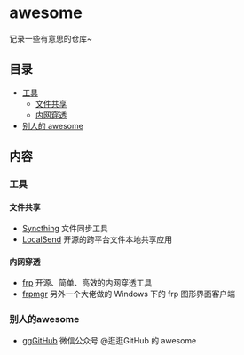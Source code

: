 # awesome
记录一些有意思的仓库~

## 目录
- [工具](#工具)
  - [文件共享](#文件共享)
  - [内网穿透](#内网穿透)
- [别人的 awesome](#别人的awesome)

## 内容

### 工具

#### 文件共享
- [Syncthing](https://github.com/syncthing/syncthing) 文件同步工具
- [LocalSend](https://github.com/localsend/localsend) 开源的跨平台文件本地共享应用

#### 内网穿透
- [frp](https://github.com/fatedier/frp) 开源、简单、高效的内网穿透工具
- [frpmgr](https://github.com/koho/frpmgr) 另外一个大佬做的 Windows 下的 frp 图形界面客户端

### 别人的awesome
- [ggGitHub](https://github.com/Wechat-ggGitHub/Awesome-GitHub-Repo) 微信公众号 @逛逛GitHub 的 awesome
